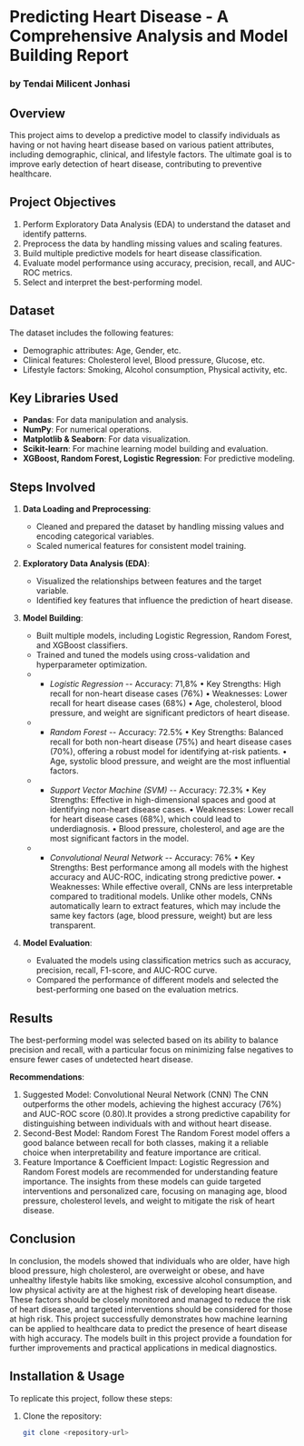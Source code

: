 # Predicting Heart Disease - A Comprehensive Analysis and Model Building Report

### by Tendai Milicent Jonhasi

## Overview
This project aims to develop a predictive model to classify individuals as having or not having heart disease based on various patient attributes, including demographic, clinical, and lifestyle factors. The ultimate goal is to improve early detection of heart disease, contributing to preventive healthcare.

## Project Objectives
1. Perform Exploratory Data Analysis (EDA) to understand the dataset and identify patterns.
2. Preprocess the data by handling missing values and scaling features.
3. Build multiple predictive models for heart disease classification.
4. Evaluate model performance using accuracy, precision, recall, and AUC-ROC metrics.
5. Select and interpret the best-performing model.

## Dataset
The dataset includes the following features:
- Demographic attributes: Age, Gender, etc.
- Clinical features: Cholesterol level, Blood pressure, Glucose, etc.
- Lifestyle factors: Smoking, Alcohol consumption, Physical activity, etc.

## Key Libraries Used
- **Pandas**: For data manipulation and analysis.
- **NumPy**: For numerical operations.
- **Matplotlib & Seaborn**: For data visualization.
- **Scikit-learn**: For machine learning model building and evaluation.
- **XGBoost, Random Forest, Logistic Regression**: For predictive modeling.

## Steps Involved
1. **Data Loading and Preprocessing**: 
    - Cleaned and prepared the dataset by handling missing values and encoding categorical variables.
    - Scaled numerical features for consistent model training.

2. **Exploratory Data Analysis (EDA)**:
    - Visualized the relationships between features and the target variable.
    - Identified key features that influence the prediction of heart disease.

3. **Model Building**:
    - Built multiple models, including Logistic Regression, Random Forest, and XGBoost classifiers.
    - Trained and tuned the models using cross-validation and hyperparameter optimization.
    - - *Logistic Regression* -- Accuracy: 71,8% • Key Strengths: High recall for non-heart disease cases (76%)
• Weaknesses: Lower recall for heart disease cases (68%)
• Age, cholesterol, blood pressure, and weight are significant predictors of heart disease.
    - - *Random Forest* -- Accuracy: 72.5%
• Key Strengths: Balanced recall for both non-heart disease (75%) and heart disease cases (70%), offering a robust model for identifying at-risk patients.
• Age, systolic blood pressure, and weight are the most influential factors.    
    - - *Support Vector Machine (SVM)* -- Accuracy: 72.3%
• Key Strengths: Effective in high-dimensional spaces and good at identifying non-heart disease cases.
• Weaknesses: Lower recall for heart disease cases (68%), which could lead to underdiagnosis.
• Blood pressure, cholesterol, and age are the most significant factors in the model.     
    - - *Convolutional Neural Network* -- Accuracy: 76%
• Key Strengths: Best performance among all models with the highest accuracy and AUC-ROC, indicating strong predictive power.
• Weaknesses: While effective overall, CNNs are less interpretable compared to traditional models. Unlike other models, CNNs automatically learn to extract features, which may include the same key factors (age, blood pressure, weight) but are less transparent.

4. **Model Evaluation**:
    - Evaluated the models using classification metrics such as accuracy, precision, recall, F1-score, and AUC-ROC curve.
    - Compared the performance of different models and selected the best-performing one based on the evaluation metrics.

## Results
The best-performing model was selected based on its ability to balance precision and recall, with a particular focus on minimizing false negatives to ensure fewer cases of undetected heart disease.

**Recommendations**:
1. Suggested Model: Convolutional Neural Network (CNN)
The CNN outperforms the other models, achieving the highest accuracy (76%) and AUC-ROC score (0.80).It provides a strong predictive capability for distinguishing between individuals with and without heart disease.
2. Second-Best Model: Random Forest
The Random Forest model offers a good balance between recall for both classes, making it a reliable choice when interpretability and feature importance are critical.
3. Feature Importance & Coefficient Impact: Logistic Regression and Random Forest models are recommended for understanding feature importance. The insights from these models can guide targeted interventions and personalized care, focusing on managing age, blood pressure, cholesterol levels, and weight to mitigate the risk of heart disease.

## Conclusion
In conclusion, the models showed that individuals who are older, have high blood pressure, high cholesterol, are overweight or obese, and have unhealthy lifestyle habits like smoking, excessive alcohol consumption, and low physical activity are at the highest risk of developing heart disease. These factors should be closely monitored and managed to reduce the risk of heart disease, and targeted interventions should be considered for those at high risk.
This project successfully demonstrates how machine learning can be applied to healthcare data to predict the presence of heart disease with high accuracy. The models built in this project provide a foundation for further improvements and practical applications in medical diagnostics.

## Installation & Usage
To replicate this project, follow these steps:

1. Clone the repository:
   ```bash
   git clone <repository-url>

